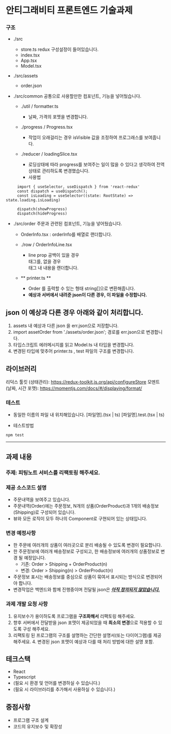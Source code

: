 # 안티그래비티 프론트엔드 기술과제

### 구조
- ./src
   - store.ts redux 구성설정이 들어있습니다.
   - index.tsx
   - App.tsx
   - Model.tsx

- ./src/assets
   - order.json

- ./src/common
   공통으로 사용할만한 컴포넌트, 기능을 넣어뒀습니다.
   - ./util / formatter.ts
     - 날짜, 가격의 포멧을 변경합니다.

   - ./progress / Progress.tsx
     - 작업이 오래걸리는 경우 isVisible 값을 조정하여 프로그래스를 보여줍니다.

   - ./reducer / loadingSlice.tsx
     - 로딩상태에 따라 progress를 보여주는 일이 많을 수 있다고 생각하여
       전역상태로 관리하도록 변경했습니다.
     - 사용법
```shell
     import { useSelector, useDispatch } from 'react-redux'
     const dispatch = useDispatch();
     const isLoading = useSelector((state: RootState) => state.loading.isLoading)

     dispatch(showProgress)
     dispatch(hideProgress)
```

- ./src/order
  주문과 관련된 컴포넌트, 기능을 넣어뒀습니다.
  - OrderInfo.tsx : orderInfo를 배열로 랜더합니다.
  - ./row / OrderInfoLine.tsx
    - line prop 공백이 있을 경우 <br>태그를,
    없을 경우 <div>태그 내 내용을 랜더합니다.

  - ** printer.ts **
    - Order 를 출력할 수 있는 형태 string[]으로 변환해줍니다.
    - **예상과 서버에서 내려준 json이 다른 경우, 이 파일을 수정합니다.**


## json 이 예상과 다른 경우 아래와 같이 처리합니다.
   1. assets 내 예상과 다른 json 을 err.json으로 저장합니다.
   2. import assetOrder from './assets/order.json'; 경로를 err.json으로 변경합니다.
   3. 타입스크립트 에러메시지를 읽고 Model.ts 내 타입을 변경합니다.
   4. 변경된 타입에 맞추어 printer.ts , test 파일의 구조를 변경합니다.


## 라이브러리
리덕스 툴킷 (상태관리): https://redux-toolkit.js.org/api/configureStore
모멘트 (날짜, 시간 포맷): https://momentjs.com/docs/#/displaying/format/



### 테스트
- 동일한 이름의 파일 내 위치해있습니다.
[파일명].(tsx | ts)
[파일명].test.(tsx | ts)


- 테스트방법
```shell
npm test
```



----------------------------------------------------------------------

## 과제 내용

### 주제: 피팅노트 서비스를 리팩토링 해주세요.

### 제공 소스코드 설명
  - 주문내역을 보여주고 있습니다.
  - 주문내역(Order)에는 주문정보, N개의 상품(OrderProduct)과 1개의 배송정보(Shipping)로 구성되어 있습니다.
  - 뷰와 모든 로직이 모두 하나의 Component로 구현되어 있는 상태입니다.

### 변경 예정사항
  - 한 주문에 여러개의 상품이 여러곳으로 분리 배송될 수 있도록 변경이 필요합니다.
  - 한 주문정보에 여러개 배송정보로 구성되고, 한 배송정보에 여러개의 상품정보로 변경 될 예정입니다.
    - 기존: Order > Shipping + OrderProduct(n)
    - 변경: Order > Shipping(n) > OrderProduct(n)
  - 주문정보 표시는 배송정보를 중심으로 상품이 묶여서 표시되는 방식으로 변경되어야 합니다.
  - 변경작업은 백엔드와 함께 진행중이며 전달될 json은 <u>**_아직 정의되지 않았습니다._**</u>

### 과제 개발 요청 사항
1. 유지보수가 용이하도록 프로그램을 **구조화해서** 리팩토링 해주세요.
2. 향후 서버에서 전달받을 json 포맷이 제공되었을 때 **최소의 변경**으로 적용할 수 있도록 구성 해주세요.
3. 리팩토링 된 프로그램의 구조를 설명하는 간단한 설명서(또는 다이어그램)를 제공 해주세요.
   4. 변경된 json 포맷이 예상과 다를 때 처리 방법에 대한 설명 포함.

## 테크스택
- React
- Typescript
- (필요 시 환경 및 언어를 변경하실 수 있습니다.)
- (필요 시 라이브러리를 추가해서 사용하실 수 있습니다.)

## 중점사항
- 프로그램 구조 설계
- 코드의 유지보수 및 확장성
